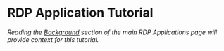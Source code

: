 # RDP Application Tutorial

*Reading the [Background](https://github.com/OneIdentity/SafeguardAutomation/tree/master/RDP%20Applications#background) section of the main RDP Applications page will provide context for this tutorial.*

